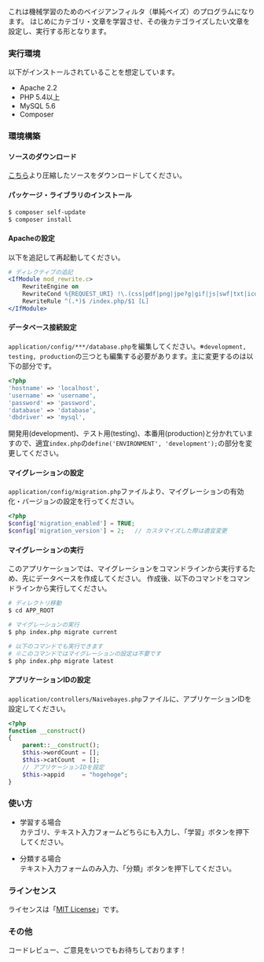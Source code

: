 これは機械学習のためのベイジアンフィルタ（単純ベイズ）のプログラムになります。
はじめにカテゴリ・文章を学習させ、その後カテゴライズしたい文章を設定し、実行する形となります。

### 実行環境
以下がインストールされていることを想定しています。

- Apache 2.2
- PHP 5.4以上
- MySQL 5.6
- Composer

### 環境構築
#### ソースのダウンロード
[こちら](https://github.com/k-kuwahara/naive_bayes/archive/webApp.zip)より圧縮したソースをダウンロードしてください。

#### パッケージ・ライブラリのインストール

```bash
$ composer self-update
$ composer install
```

#### Apacheの設定
以下を追記して再起動してください。
```apache
# ディレクティブの追記
<IfModule mod_rewrite.c>
    RewriteEngine on
    RewriteCond %{REQUEST_URI} !\.(css|pdf|png|jpe?g|gif|js|swf|txt|ico|s?html?)$
    RewriteRule ^(.*)$ /index.php/$1 [L]
</IfModule>
```

#### データベース接続設定
`application/config/***/database.php`を編集してください。※`development, testing, production`の三つとも編集する必要があります。主に変更するのは以下の部分です。

```php
<?php
'hostname' => 'localhost',
'username' => 'username',
'password' => 'password',
'database' => 'database',
'dbdriver' => 'mysql',
```

開発用(development)、テスト用(testing)、本番用(production)と分かれていますので、適宜`index.php`の`define('ENVIRONMENT', 'development');`の部分を変更してください。

#### マイグレーションの設定
`application/config/migration.php`ファイルより、マイグレーションの有効化・バージョンの設定を行ってください。

```php
<?php
$config['migration_enabled'] = TRUE;
$config['migration_version'] = 2;   // カスタマイズした際は適宜変更
```

#### マイグレーションの実行
このアプリケーションでは、マイグレーションをコマンドラインから実行するため、先にデータベースを作成してください。
作成後、以下のコマンドをコマンドラインから実行してください。

```bash
# ディレクトリ移動
$ cd APP_ROOT

# マイグレーションの実行
$ php index.php migrate current

# 以下のコマンドでも実行できます
# ※このコマンドではマイグレーションの設定は不要です
$ php index.php migrate latest
```

#### アプリケーションIDの設定
`application/controllers/Naivebayes.php`ファイルに、アプリケーションIDを設定してください。

```php
<?php
function __construct()
{
    parent::__construct();
    $this->wordCount = [];
    $this->catCount  = [];
    // アプリケーションIDを設定
    $this->appid     = "hogehoge";
}
```

### 使い方
- 学習する場合  
カテゴリ、テキスト入力フォームどちらにも入力し、「学習」ボタンを押下してください。

- 分類する場合  
テキスト入力フォームのみ入力、「分類」ボタンを押下してください。


### ラインセンス
ライセンスは「[MIT License](https://github.com/k-kuwahara/naive_bayes/blob/master/LICENSE.md)」です。

### その他
コードレビュー、ご意見をいつでもお待ちしております！
